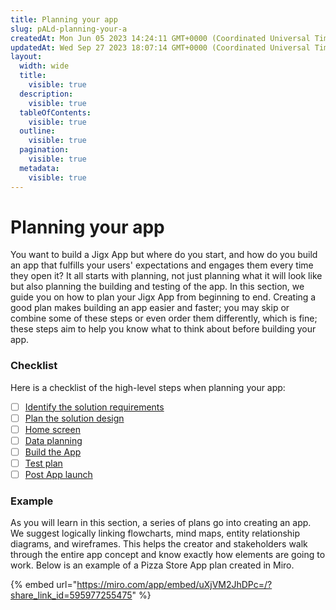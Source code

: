 ```yaml
---
title: Planning your app
slug: pALd-planning-your-a
createdAt: Mon Jun 05 2023 14:24:11 GMT+0000 (Coordinated Universal Time)
updatedAt: Wed Sep 27 2023 18:07:14 GMT+0000 (Coordinated Universal Time)
layout:
  width: wide
  title:
    visible: true
  description:
    visible: true
  tableOfContents:
    visible: true
  outline:
    visible: true
  pagination:
    visible: true
  metadata:
    visible: true
---
```


# Planning your app

You want to build a Jigx App but where do you start, and how do you build an app that fulfills your users' expectations and engages them every time they open it? It all starts with planning, not just planning what it will look like but also planning the building and testing of the app. In this section, we guide you on how to plan your Jigx App from beginning to end. Creating a good plan makes building an app easier and faster; you may skip or combine some of these steps or even order them differently, which is fine; these steps aim to help you know what to think about before building your app.

### Checklist

Here is a checklist of the high-level steps when planning your app:

* [ ] [Identify the solution requirements](solution-requirements.md)
* [ ] [Plan the solution design](solution-design.md)
* [ ] [Home screen](home-screen.md)
* [ ] [Data planning](data-planning.md)
* [ ] [Build the App](building-the-app.md)
* [ ] [Test plan](testing-plan.md)
* [ ] [Post App launch](post-app-launch.md)

### Example

As you will learn in this section, a series of plans go into creating an app. We suggest logically linking flowcharts, mind maps, entity relationship diagrams, and wireframes. This helps the creator and stakeholders walk through the entire app concept and know exactly how elements are going to work. Below is an example of a Pizza Store App plan created in Miro.

{% embed url="https://miro.com/app/embed/uXjVM2JhDPc=/?share_link_id=595977255475" %}
